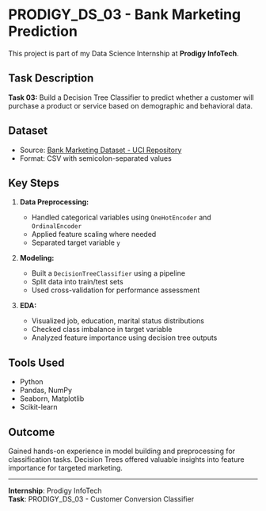 # PRODIGY_DS_03 - Bank Marketing Prediction

This project is part of my Data Science Internship at **Prodigy InfoTech**.

## Task Description

**Task 03:** Build a Decision Tree Classifier to predict whether a customer will purchase a product or service based on demographic and behavioral data.

## Dataset

- Source: [Bank Marketing Dataset - UCI Repository](https://archive.ics.uci.edu/ml/datasets/bank+marketing)
- Format: CSV with semicolon-separated values

## Key Steps

1. **Data Preprocessing:**
   - Handled categorical variables using `OneHotEncoder` and `OrdinalEncoder`
   - Applied feature scaling where needed
   - Separated target variable `y`

2. **Modeling:**
   - Built a `DecisionTreeClassifier` using a pipeline
   - Split data into train/test sets
   - Used cross-validation for performance assessment

3. **EDA:**
   - Visualized job, education, marital status distributions
   - Checked class imbalance in target variable
   - Analyzed feature importance using decision tree outputs

## Tools Used

- Python
- Pandas, NumPy
- Seaborn, Matplotlib
- Scikit-learn

## Outcome

Gained hands-on experience in model building and preprocessing for classification tasks. Decision Trees offered valuable insights into feature importance for targeted marketing.

---

**Internship**: Prodigy InfoTech  
**Task**: PRODIGY_DS_03 - Customer Conversion Classifier
